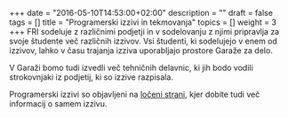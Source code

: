 +++
date = "2016-05-10T14:53:00+02:00"
description = ""
draft = false
tags = []
title = "Programerski izzivi in tekmovanja"
topics = []
weight = 3
+++
FRI sodeluje z različnimi podjetji in v sodelovanju z njimi pripravlja za svoje študente več različnih izzivov.
Vsi študenti, ki sodelujejo v enem od izzivov, lahko v času trajanja izziva uporabljajo prostore Garaže za
delo. 

V Garaži bomo tudi izvedli več tehničnih delavnic, ki jih bodo vodili strokovnjaki iz podjetij, 
ki so izzive razpisala.

Programerski izzivi so objavljeni na [ločeni strani](http://www.fri.uni-lj.si/si/raziskave/studentski_izzivi/),
kjer dobite tudi več informacij o samem izzivu.
